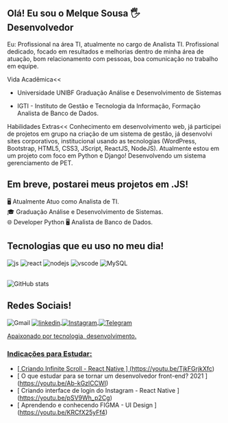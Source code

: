##  Olá! Eu sou o Melque Sousa 🖐️<br/>Desenvolvedor

Eu:
Profissional na área TI, atualmente no cargo de Analista TI. 
Profissional dedicado, focado em resultados e melhorias dentro de minha área de atuação, bom relacionamento com pessoas, boa comunicação no trabalho em equipe.

Vida Acadêmica<<

* Universidade UNIBF
Graduação Análise e Desenvolvimento de Sistemas

* IGTI - Instituto de Gestão e Tecnologia da Informação, Formação Analista de Banco de Dados.

Habilidades Extras<<
Conhecimento em desenvolvimento web, já participei de projetos em grupo na criação de um sistema de gestão, já desenvolvi sites corporativos, institucional usando as tecnologias (WordPress, Bootstrap, HTML5, CSS3, JScript, ReactJS, NodeJS).
Atualmente estou em um projeto com foco em Python e Django! Desenvolvendo um sistema gerenciamento de PET.

## Em breve, postarei meus projetos em .JS!

🖥️ Atualmente Atuo como Analista de TI.<br/>
🎓 Graduação Análise e Desenvolvimento de Sistemas.<br/>
🌐 Developer Python
🖥️ Analista de Banco de Dados.
##  Tecnologias que eu uso no meu dia!

<div style = "display: inline_block"><div style = "display: inline_block">
  
  <img align = "center" alt = "js" src = "https://img.shields.io/badge/JavaScript-F7DF1E?style=for-the-badge&logo=javascript&logoColor=black" />
  <img align = "center" alt = "react" src = "https://img.shields.io/badge/React-20232A?style=for-the-badge&logo=react&logoColor=61DAFB" />
  <img align = "center" alt = "nodejs" src = "https://img.shields.io/badge/Node.js-43853D?style=for-the-badge&logo=node.js&logoColor=white" />

  <img align = "center" alt = "vscode" src = "https://img.shields.io/badge/Visual_Studio_Code-0078D4?style=for-the-badge&logo=visual%20studio%20code&logoColor=white" />
  <img align = "center" alt = "MySQL" src = "https://img.shields.io/badge/MySQL-005C84?style=for-the-badge&logo=mysql&logoColor=white" />
  </div><br/>
    
![GitHub stats](https://github-readme-stats.vercel.app/api?username=developer-2022&show_icons=true&theme=radical)
## Redes Sociais!
<div style = "display: inline_block">
    <img align = "center" alt = "Gmail" src = "https://img.shields.io/badge/Gmail-D14836?style=for-the-badge&logo=gmail&logoColor=white" />
    <a href="https://www.linkedin.com/in/melquesousa/" rel="nofollow"> 
    <img align = "center" alt = "linkedin" src = "https://img.shields.io/badge/LinkedIn-0077B5?style=for-the-badge&logo=linkedin&logoColor=white" />
    <img align = "center" alt = "Instagram" src = "https://img.shields.io/badge/Instagram-E4405F?style=for-the-badge&logo=instagram&logoColor=white" />
    <img align = "center" alt = "Telegram" src = "https://img.shields.io/badge/Telegram-2CA5E0?style=for-the-badge&logo=telegram&logoColor=white" />

</div>
    
Apaixonado por tecnologia, desenvolvimento.
           
### Indicações para Estudar:
- [ Criando Infinite Scroll - React Native ] (https://youtu.be/TjkFGrjkXfc) <br/>
- [ O que estudar para se tornar um desenvolvedor front-end? 2021 ] (https://youtu.be/Ab-kGzlCCWI) <br/>
- [ Criando interface de login do Instagram - React Native ] (https://youtu.be/pSV9Wh_p2Cg) <br/>
- [ Aprendendo e conhecendo FIGMA - UI Design ] (https://youtu.be/KRCfX25yFf4) <br/>
